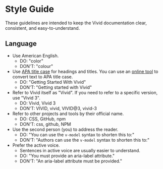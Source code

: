 # Style Guide

These guidelines are intended to keep the Vivid documentation clear, consistent, and easy-to-understand.

## Language

- Use American English.
  - DO: "color"
  - DON'T: "colour"
- Use [APA title case](https://apastyle.apa.org/style-grammar-guidelines/capitalization/title-case) for headings and titles. You can use an [online tool](https://capitalizemytitle.com/style/APA/) to convert text to APA title case.
  - DO: "Getting Started With Vivid"
  - DON'T: "Getting started with Vivid"
- Refer to Vivid itself as "Vivid". If you need to refer to a specific version, use "Vivid 3".
  - DO: Vivid, Vivid 3
  - DON'T: VIVID, vivid, VIVID@3, vivid-3
- Refer to other projects and tools by their official name.
  - DO: CSS, GitHub, npm
  - DON'T: css, github, NPM
- Use the second person (you) to address the reader.
  - DO: "You can use the `v-model` syntax to shorten this to:"
  - DON'T: "Authors can use the `v-model` syntax to shorten this to:"
- Prefer the active voice.
  - Sentences in active voice are usually easier to understand.
  - DO: "You must provide an aria-label attribute."
  - DON'T: "An aria-label attribute must be provided."

